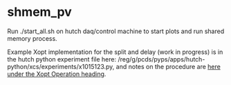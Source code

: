 # shmem_pv
 
Run ./start_all.sh on hutch daq/control machine to start plots and run shared memory process.

Example Xopt implementation for the split and delay (work in progress) is in the hutch python experiment file here: /reg/g/pcds/pyps/apps/hutch-python/xcs/experiments/x1015123.py, and notes on the procedure are [here under the Xopt Operation heading](https://confluence.slac.stanford.edu/x/2oBaHQ).
